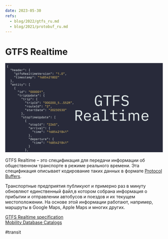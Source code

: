 ```yaml
---
date: 2023-05-30
refs:
  - blog/2022/gtfs_ru.md
  - blog/2021/protobuf_ru.md
---
```


# GTFS Realtime

![GTFS Realtime](gtfs-rt.png)

GTFS Realtime – это спецификация для передачи информации об общественном
транспорте в режиме реального времени. Эта спецификация описывает кодирование
таких данных в формате [Protocol Buffers](../2021/protobuf_ru.md).

Транспортные предприятия публикуют и примерно раз в минуту обновляют
единственный файл,в котором собрана информация о прибытии и отправлении
автобусов и поездов и их текущем местоположении. На основе этой информации
работают, например, маршруты в Google Maps, Apple Maps и многих других.

[GTFS Realtime specification](https://gtfs.org/resources/gtfs-realtime/)  
[Mobility Database Catalogs](https://github.com/MobilityData/mobility-database-catalogs)

#transit
